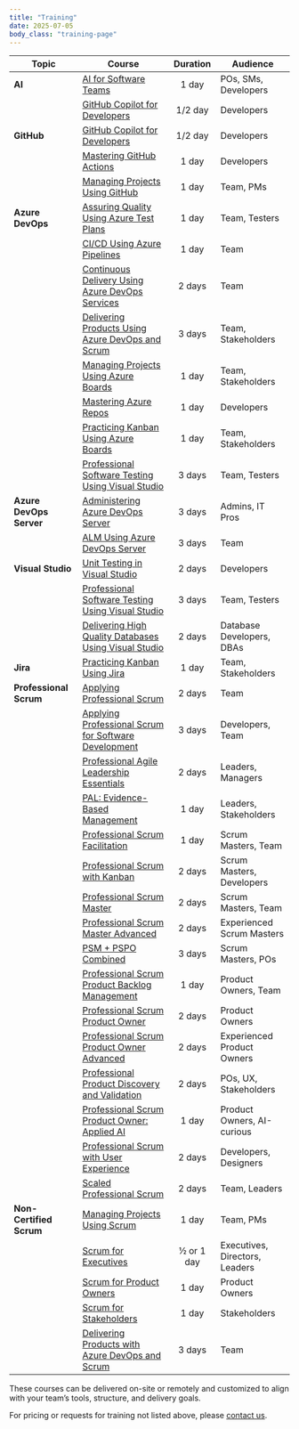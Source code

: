 ```yaml
---
title: "Training"
date: 2025-07-05
body_class: "training-page"
---
```


| Topic                   | Course                                                                                | Duration  | Audience                            |
|-------------------------|---------------------------------------------------------------------------------------|:---------:|-------------------------------------|
| **AI**                  | [AI for Software Teams](/aist/)                                                       | 1 day     | POs, SMs, Developers                |
|                         | [GitHub Copilot for Developers](/gcd/)                                                | 1/2 day   | Developers                          |
| **GitHub**              | [GitHub Copilot for Developers](/gcd/)                                                | 1/2 day   | Developers                          |
|                         | [Mastering GitHub Actions](/mga/)                                                     | 1 day     | Developers                          |
|                         | [Managing Projects Using GitHub](/mpg/)                                               | 1 day     | Team, PMs                           |
| **Azure DevOps**        | [Assuring Quality Using Azure Test Plans](/aqatp/)                                    | 1 day     | Team, Testers                       |
|                         | [CI/CD Using Azure Pipelines](/cicd/)                                                 | 1 day     | Team                                |
|                         | [Continuous Delivery Using Azure DevOps Services](/cdads/)                            | 2 days    | Team                                |
|                         | [Delivering Products Using Azure DevOps and Scrum](/dpads/)                           | 3 days    | Team, Stakeholders                  |
|                         | [Managing Projects Using Azure Boards](/mpab/)                                        | 1 day     | Team, Stakeholders                  |
|                         | [Mastering Azure Repos](/mars/)                                                       | 1 day     | Developers                          |
|                         | [Practicing Kanban Using Azure Boards](/pkab/)                                        | 1 day     | Team, Stakeholders                  |
|                         | [Professional Software Testing Using Visual Studio](/ptvs/)                           | 3 days    | Team, Testers                       |
| **Azure DevOps Server** | [Administering Azure DevOps Server](/ads/)                                            | 3 days    | Admins, IT Pros                     |
|                         | [ALM Using Azure DevOps Server](/alm/)                                                | 3 days    | Team                                |
| **Visual Studio**       | [Unit Testing in Visual Studio](/utvs/)                                               | 2 days    | Developers                          |
|                         | [Professional Software Testing Using Visual Studio](/ptvs/)                           | 3 days    | Team, Testers                       |
|                         | [Delivering High Quality Databases Using Visual Studio](/ssdt/)                       | 2 days    | Database Developers, DBAs           |
| **Jira**                | [Practicing Kanban Using Jira](/pkj/)                                                 | 1 day     | Team, Stakeholders                  |
| **Professional Scrum**  | [Applying Professional Scrum](https://scrum.org/aps)                                  | 2 days    | Team                                |
|                         | [Applying Professional Scrum for Software Development](https://scrum.org/aps-sd)      | 3 days    | Developers, Team                    |
|                         | [Professional Agile Leadership Essentials](https://scrum.org/pal-e)                   | 2 days    | Leaders, Managers                   |
|                         | [PAL: Evidence-Based Management](https://scrum.org/pal-ebm)                           | 1 day     | Leaders, Stakeholders               |
|                         | [Professional Scrum Facilitation](https://scrum.org/psfs)                             | 1 day     | Scrum Masters, Team                 |
|                         | [Professional Scrum with Kanban](https://scrum.org/psk)                               | 2 days    | Scrum Masters, Developers           |
|                         | [Professional Scrum Master](https://scrum.org/psm)                                    | 2 days    | Scrum Masters, Team                 |
|                         | [Professional Scrum Master Advanced](https://scrum.org/psm-a)                         | 2 days    | Experienced Scrum Masters           |
|                         | [PSM + PSPO Combined](https://scrum.org/psmpo)                                        | 3 days    | Scrum Masters, POs                  |
|                         | [Professional Scrum Product Backlog Management](https://scrum.org/pspbm)              | 1 day     | Product Owners, Team                |
|                         | [Professional Scrum Product Owner](https://scrum.org/pspo)                            | 2 days    | Product Owners                      |
|                         | [Professional Scrum Product Owner Advanced](https://scrum.org/pspo-a)                 | 2 days    | Experienced Product Owners          |
|                         | [Professional Product Discovery and Validation](https://scrum.org/ppdv)               | 2 days    | POs, UX, Stakeholders               |
|                         | [Professional Scrum Product Owner: Applied AI](https://scrum.org/pspo-ai-essentials)  | 1 day     | Product Owners, AI-curious          |
|                         | [Professional Scrum with User Experience](https://scrum.org/psu)                      | 2 days    | Developers, Designers               |
|                         | [Scaled Professional Scrum](https://scrum.org/sps)                                    | 2 days    | Team, Leaders                       |
| **Non-Certified Scrum** | [Managing Projects Using Scrum](/mps/)                                                | 1 day     | Team, PMs                           |
|                         | [Scrum for Executives](/s4e/)                                                         | ½ or 1 day | Executives, Directors, Leaders      |
|                         | [Scrum for Product Owners](/s4po/)                                                    | 1 day     | Product Owners                      |
|                         | [Scrum for Stakeholders](/s4s/)                                                       | 1 day     | Stakeholders                        |
|                         | [Delivering Products with Azure DevOps and Scrum](/dpads/)                            | 3 days    | Team                                |
     
These courses can be delivered on-site or remotely and customized to align with your team’s tools, structure, and delivery goals.

For pricing or requests for training not listed above, please [contact us](/contact/).